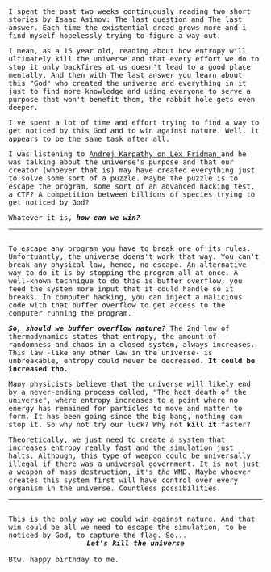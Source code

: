 
I spent the past two weeks continuously reading two short stories by Isaac Asimov: The last question and The last answer. Each time the existential dread grows more and i find myself hopelessly trying to figure a way out.

I mean, as a 15 year old, reading about how entropy will ultimately kill the universe and that every effort we do to stop it only backfires at us doesn't lead to a good place mentally. And then with The last answer you learn about this "God" who created the universe and everything in it just to find more knowledge and using everyone to serve a purpose that won't benefit them, the rabbit hole gets even deeper.

I've spent a lot of time and effort trying to find a way to get noticed by this God and to win against nature. Well, it appears to be the same task after all. 

I was listening to <a href="https://www.youtube.com/watch?v=KT7K3z4RfwQ">Andrej Karpathy on Lex Fridman </a>and he was talking about the universe's purpose and that our creator (whoever that is) may have created everything just to solve some sort of a puzzle. Maybe the puzzle is to escape the program, some sort of an advanced hacking test, a CTF? A competition between billions of species trying to get noticed by God? 

Whatever it is, ***how can we win?***

---
<br>
To escape any program you have to break one of its rules. Unfortuantly, the universe doens't work that way. You can't break any physical law, hence, no escape. An alternative way to do it is by stopping the program all at once. A well-known technique to do this is buffer overflow; you feed the system more input that it could handle so it breaks. In computer hacking, you can inject a malicious code with that buffer overflow to get access to the computer running the program.

***So, should we buffer overflow nature?*** The 2nd law of thermodynamics states that entropy, the amount of randomness and chaos in a closed system, always increases. This law -like any other law in the universe- is unbreakable, entropy could never be decreased. **It could be increased tho.**

Many physicists believe that the universe will likely end by a never-ending process called, "The heat death of the universe", where entropy increases to a point where no energy has remained for particles to move and matter to form. It has been going since the big bang, nothing can stop it. So why not try our luck? Why not **kill it** faster?

Theoretically, we just need to create a system that increases entropy really fast and the simulation just halts. Although, this type of weapon could be universally illegal if there was a universal government. It is not just *a* weapon of mass destruction, it's *the* WMD. Maybe whoever creates this system first will have control over every organism in the universe. Countless possibilities.

---
<br>
This is the only way we could win against nature. And that win could be all we need to escape the simulation, to be noticed by God, to capture the flag. So...

  <center><b><i>Let's kill the universe</i></b></center> 

<br>
Btw, happy birthday to me.

<style>body {font-family: 'Lucida Console', monospace}</style>
